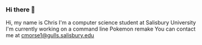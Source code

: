 ### Hi there 👋

Hi, my name is Chris
I'm a computer science student at Salisbury University
I'm currently working on a command line Pokemon remake
You can contact me at cmorse1@gulls.salisbury.edu
